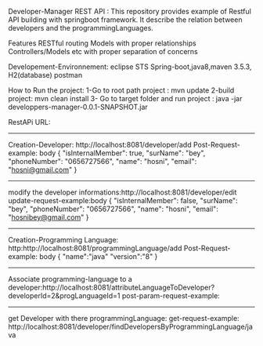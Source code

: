 Developer-Manager REST API : 
This repository provides example of Restful API building with springboot framework.
It describe the relation between developers and the programmingLanguages.

Features
RESTful routing
Models with proper relationships
Controllers/Models etc with proper separation of concerns

Developement-Environnement:
eclipse STS
Spring-boot,java8,maven 3.5.3, H2(database)
postman


How to Run the project:
1-Go to root path project : mvn update
2-build project: mvn clean install
3- Go to target folder and run project : java -jar developpers-manager-0.0.1-SNAPSHOT.jar


RestAPi URL:
******************
Creation-Developer:
http://localhost:8081/developer/add
Post-Request-example: body
{
 "isInternalMember": true,
 "surName": "bey",
 "phoneNumber": "0656727566",
 "name": "hosni",
 "email": "hosni@gmail.com"
}


**********************************************************************
modify the developer informations:http://localhost:8081/developer/edit
update-request-example:body
{
 "isInternalMember": false,
 "surName": "bey",
 "phoneNumber": "0656727566",
 "name": "hosni",
 "email": "hosnibey@gmail.com"
}
****************************
Creation-Programming Language:
http:http://localhost:8081/programmingLanguage/add
Post-Request-example: body
{
 "name":"java"
 "version":"8"
}


******************************************************************************************************************************
Associate programming-language to a developer:http://localhost:8081/attributeLanguageToDeveloper?developerId=2&progLanguageId=1
post-param-request-example:


********************************************
get Developer with there programmingLanguage:
get-request-example: http://localhost:8081/developer/findDevelopersByProgrammingLanguage/java




